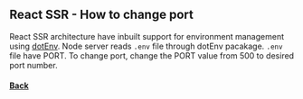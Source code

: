 ## React SSR - How to change port

React SSR architecture have inbuilt support for environment management using [dotEnv](https://www.npmjs.com/package/dotenv). Node server reads `.env` file through dotEnv pacakage. `.env` file have  PORT. To change port, change the PORT value from 500 to desired port number.

#### [Back](index.md)